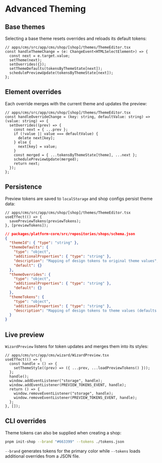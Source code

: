 # Advanced Theming

## Base themes
Selecting a base theme resets overrides and reloads its default tokens:

```tsx
// apps/cms/src/app/cms/shop/[shop]/themes/ThemeEditor.tsx
const handleThemeChange = (e: ChangeEvent<HTMLSelectElement>) => {
  const next = e.target.value;
  setTheme(next);
  setOverrides({});
  setThemeDefaults(tokensByThemeState[next]);
  schedulePreviewUpdate(tokensByThemeState[next]);
};
```

## Element overrides
Each override merges with the current theme and updates the preview:

```tsx
// apps/cms/src/app/cms/shop/[shop]/themes/ThemeEditor.tsx
const handleOverrideChange = (key: string, defaultValue: string) => (value: string) => {
  setOverrides((prev) => {
    const next = { ...prev };
    if (!value || value === defaultValue) {
      delete next[key];
    } else {
      next[key] = value;
    }
    const merged = { ...tokensByThemeState[theme], ...next };
    schedulePreviewUpdate(merged);
    return next;
  });
};
```

## Persistence
Preview tokens are saved to `localStorage` and shop configs persist theme data:

```tsx
// apps/cms/src/app/cms/shop/[shop]/themes/ThemeEditor.tsx
useEffect(() => {
  savePreviewTokens(previewTokens);
}, [previewTokens]);
```

```json
// packages/platform-core/src/repositories/shops/schema.json
{
  "themeId": { "type": "string" },
  "themeDefaults": {
    "type": "object",
    "additionalProperties": { "type": "string" },
    "description": "Mapping of design tokens to original theme values",
    "default": {}
  },
  "themeOverrides": {
    "type": "object",
    "additionalProperties": { "type": "string" },
    "default": {}
  },
  "themeTokens": {
    "type": "object",
    "additionalProperties": { "type": "string" },
    "description": "Mapping of design tokens to theme values (defaults merged with overrides)"
  }
}
```

## Live preview
`WizardPreview` listens for token updates and merges them into its styles:

```tsx
// apps/cms/src/app/cms/wizard/WizardPreview.tsx
useEffect(() => {
  const handle = () => {
    setThemeStyle((prev) => ({ ...prev, ...loadPreviewTokens() }));
  };
  handle();
  window.addEventListener("storage", handle);
  window.addEventListener(PREVIEW_TOKENS_EVENT, handle);
  return () => {
    window.removeEventListener("storage", handle);
    window.removeEventListener(PREVIEW_TOKENS_EVENT, handle);
  };
}, []);
```

## CLI overrides

Theme tokens can also be supplied when creating a shop:

```bash
pnpm init-shop --brand "#663399" --tokens ./tokens.json
```

`--brand` generates tokens for the primary color while `--tokens` loads additional overrides from a JSON file.
